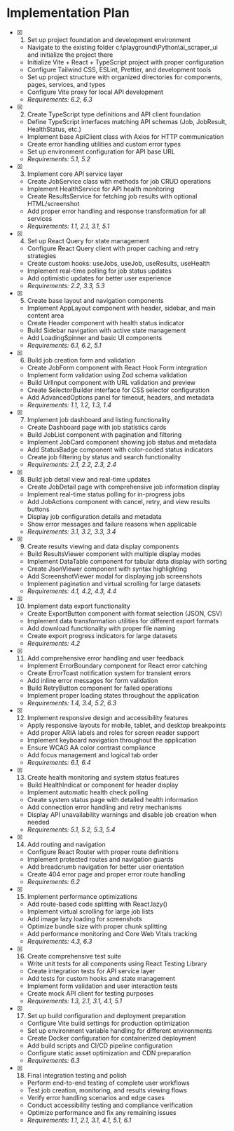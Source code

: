 # Implementation Plan

- [x] 1. Set up project foundation and development environment






  - Navigate to the existing folder c:\playground\Python\ai_scraper_ui and initialize the project there
  - Initialize Vite + React + TypeScript project with proper configuration
  - Configure Tailwind CSS, ESLint, Prettier, and development tools
  - Set up project structure with organized directories for components, pages, services, and types
  - Configure Vite proxy for local API development
  - _Requirements: 6.2, 6.3_

- [x] 2. Create TypeScript type definitions and API client foundation





  - Define TypeScript interfaces matching API schemas (Job, JobResult, HealthStatus, etc.)
  - Implement base ApiClient class with Axios for HTTP communication
  - Create error handling utilities and custom error types
  - Set up environment configuration for API base URL
  - _Requirements: 5.1, 5.2_

- [x] 3. Implement core API service layer







  - Create JobService class with methods for job CRUD operations
  - Implement HealthService for API health monitoring
  - Create ResultsService for fetching job results with optional HTML/screenshot
  - Add proper error handling and response transformation for all services
  - _Requirements: 1.1, 2.1, 3.1, 5.1_

- [x] 4. Set up React Query for state management





  - Configure React Query client with proper caching and retry strategies
  - Create custom hooks: useJobs, useJob, useResults, useHealth
  - Implement real-time polling for job status updates
  - Add optimistic updates for better user experience
  - _Requirements: 2.2, 3.3, 5.3_

- [x] 5. Create base layout and navigation components






  - Implement AppLayout component with header, sidebar, and main content area
  - Create Header component with health status indicator
  - Build Sidebar navigation with active state management
  - Add LoadingSpinner and basic UI components
  - _Requirements: 6.1, 6.2, 5.1_

- [x] 6. Build job creation form and validation





  - Create JobForm component with React Hook Form integration
  - Implement form validation using Zod schema validation
  - Build UrlInput component with URL validation and preview
  - Create SelectorBuilder interface for CSS selector configuration
  - Add AdvancedOptions panel for timeout, headers, and metadata
  - _Requirements: 1.1, 1.2, 1.3, 1.4_

- [x] 7. Implement job dashboard and listing functionality





  - Create Dashboard page with job statistics cards
  - Build JobList component with pagination and filtering
  - Implement JobCard component showing job status and metadata
  - Add StatusBadge component with color-coded status indicators
  - Create job filtering by status and search functionality
  - _Requirements: 2.1, 2.2, 2.3, 2.4_

- [x] 8. Build job detail view and real-time updates





  - Create JobDetail page with comprehensive job information display
  - Implement real-time status polling for in-progress jobs
  - Add JobActions component with cancel, retry, and view results buttons
  - Display job configuration details and metadata
  - Show error messages and failure reasons when applicable
  - _Requirements: 3.1, 3.2, 3.3, 3.4_

- [x] 9. Create results viewing and data display components





  - Build ResultsViewer component with multiple display modes
  - Implement DataTable component for tabular data display with sorting
  - Create JsonViewer component with syntax highlighting
  - Add ScreenshotViewer modal for displaying job screenshots
  - Implement pagination and virtual scrolling for large datasets
  - _Requirements: 4.1, 4.2, 4.3, 4.4_

- [x] 10. Implement data export functionality





  - Create ExportButton component with format selection (JSON, CSV)
  - Implement data transformation utilities for different export formats
  - Add download functionality with proper file naming
  - Create export progress indicators for large datasets
  - _Requirements: 4.2_

- [x] 11. Add comprehensive error handling and user feedback





  - Implement ErrorBoundary component for React error catching
  - Create ErrorToast notification system for transient errors
  - Add inline error messages for form validation
  - Build RetryButton component for failed operations
  - Implement proper loading states throughout the application
  - _Requirements: 1.4, 3.4, 5.2, 6.3_

- [x] 12. Implement responsive design and accessibility features





  - Apply responsive layouts for mobile, tablet, and desktop breakpoints
  - Add proper ARIA labels and roles for screen reader support
  - Implement keyboard navigation throughout the application
  - Ensure WCAG AA color contrast compliance
  - Add focus management and logical tab order
  - _Requirements: 6.1, 6.4_

- [x] 13. Create health monitoring and system status features





  - Build HealthIndicat
  or component for header display
  - Implement automatic health check polling
  - Create system status page with detailed health information
  - Add connection error handling and retry mechanisms
  - Display API unavailability warnings and disable job creation when needed
  - _Requirements: 5.1, 5.2, 5.3, 5.4_

- [x] 14. Add routing and navigation






  - Configure React Router with proper route definitions
  - Implement protected routes and navigation guards
  - Add breadcrumb navigation for better user orientation
  - Create 404 error page and proper error route handling
  - _Requirements: 6.2_

- [x] 15. Implement performance optimizations





  - Add route-based code splitting with React.lazy()
  - Implement virtual scrolling for large job lists
  - Add image lazy loading for screenshots
  - Optimize bundle size with proper chunk splitting
  - Add performance monitoring and Core Web Vitals tracking
  - _Requirements: 4.3, 6.3_

- [x] 16. Create comprehensive test suite





  - Write unit tests for all components using React Testing Library
  - Create integration tests for API service layer
  - Add tests for custom hooks and state management
  - Implement form validation and user interaction tests
  - Create mock API client for testing purposes
  - _Requirements: 1.3, 2.1, 3.1, 4.1, 5.1_

- [x] 17. Set up build configuration and deployment preparation





  - Configure Vite build settings for production optimization
  - Set up environment variable handling for different environments
  - Create Docker configuration for containerized deployment
  - Add build scripts and CI/CD pipeline configuration
  - Configure static asset optimization and CDN preparation
  - _Requirements: 6.3_

- [x] 18. Final integration testing and polish





  - Perform end-to-end testing of complete user workflows
  - Test job creation, monitoring, and results viewing flows
  - Verify error handling scenarios and edge cases
  - Conduct accessibility testing and compliance verification
  - Optimize performance and fix any remaining issues
  - _Requirements: 1.1, 2.1, 3.1, 4.1, 5.1, 6.1_